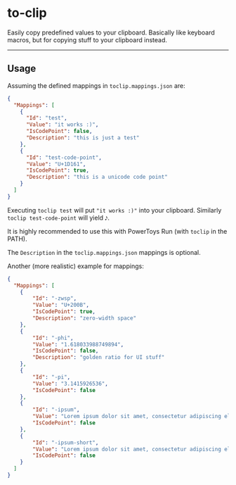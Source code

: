# to-clip
Easily copy predefined values to your clipboard. Basically like keyboard macros, but for copying stuff to your clipboard instead.

---

## Usage

Assuming the defined mappings in `toclip.mappings.json` are:

```json
{
  "Mappings": [
    {
      "Id": "test",
      "Value": "it works :)",
      "IsCodePoint": false,
      "Description": "this is just a test"
    },
    {
      "Id": "test-code-point",
      "Value": "U+1D161",
      "IsCodePoint": true,
      "Description": "this is a unicode code point"
    }
  ]
}
```

Executing `toclip test` will put `"it works :)"` into your clipboard. Similarly `toclip test-code-point` will yield `𝅘𝅥𝅯`.

It is highly recommended to use this with PowerToys Run (with `toclip` in the PATH).

The `Description` in the `toclip.mappings.json` mappings is optional.

Another (more realistic) example for mappings:

```json
{
  "Mappings": [
    {
        "Id": "-zwsp",
        "Value": "U+200B",
        "IsCodePoint": true,
        "Description": "zero-width space"
    },
    {
        "Id": "-phi",
        "Value": "1.618033988749894",
        "IsCodePoint": false,
        "Description": "golden ratio for UI stuff"
    },
    {
        "Id": "-pi",
        "Value": "3.1415926536",
        "IsCodePoint": false
    },
    {
        "Id": "-ipsum",
        "Value": "Lorem ipsum dolor sit amet, consectetur adipiscing elit, sed do eiusmod tempor incididunt ut labore et dolore magna aliqua. Ut enim ad minim veniam, quis nostrud exercitation ullamco laboris nisi ut aliquip ex ea commodo consequat. Duis aute irure dolor in reprehenderit in voluptate velit esse cillum dolore eu fugiat nulla pariatur. Excepteur sint occaecat cupidatat non proident, sunt in culpa qui officia deserunt mollit anim id est laborum.",
        "IsCodePoint": false
    },
    {
        "Id": "-ipsum-short",
        "Value": "Lorem ipsum dolor sit amet, consectetur adipiscing elit, sed do eiusmod tempor incididunt ut labore et dolore magna aliqua.",
        "IsCodePoint": false
    }
  ]
}
```
